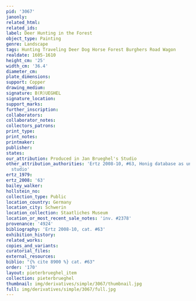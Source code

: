 ```yaml
---
pid: '3067'
janonly: 
related_html: 
related_ids: 
label: Deer Hunting in the Forest
object_type: Painting
genre: Landscape
tags: Hunting Traveling Deer Dog Horse Forest Burghers Road Wagon
realdate: 1605-1610
height_cm: '25'
width_cm: '36.4'
diameter_cm: 
plate_dimensions: 
support: Copper
drawing_medium: 
signature: B(R)UEGHEL
signature_location: 
support_marks: 
further_inscription: 
collaborators: 
collaborator_notes: 
collectors_patrons: 
print_type: 
print_notes: 
printmaker: 
publisher: 
states: 
our_attribution: Produced in Jan Brueghel's Studio
other_attribution_authorities: 'Ertz 2008-10, #63, Honig database as uncertain, possibly
  studio'
ertz_1979: 
ertz_2008: '63'
bailey_walker: 
hollstein_no: 
collection_type: Public
location_country: Germany
location_city: Schwerin
location_collection: Staatliches Museum
location_or_most_recent_sale_notes: 'inv. #2378'
provenance: '4924'
bibliography: 'Ertz 2008-10, cat. #63'
exhibition_history: 
related_works: 
copies_and_variants: 
curatorial_files: 
external_resources: 
biblio: "{% cite 8900 %} cat. #63"
order: '170'
layout: pieterbrueghel_item
collection: pieterbrueghel
thumbnail: img/derivatives/simple/3067/thumbnail.jpg
full: img/derivatives/simple/3067/full.jpg
---
```

